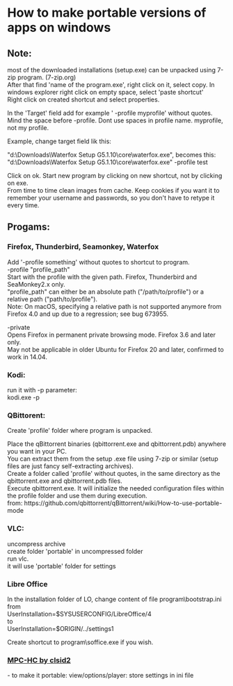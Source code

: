 <body>
 <h1 id="toc1">How to make portable versions of apps on windows</h1>
 <h2 id="toc2">Note:</h2>
<p>most of the downloaded installations (setup.exe) can be unpacked using 7-zip program. (7-zip.org)<br>After that find 'name of the program.exe', right click on it, select copy. In windows explorer right click on empty space, select 'paste shortcut'<br>Right click on created shortcut and select properties.</p>
<p>In the 'Target' field add for example ' -profile myprofile' without quotes. Mind the space before -profile. Dont use spaces in profile name. myprofile, not my profile.</p>
<p>Example, change target field lik this:</p>
<p>"d:\Downloads\Waterfox Setup G5.1.10\core\waterfox.exe", becomes this:<br>"d:\Downloads\Waterfox Setup G5.1.10\core\waterfox.exe" -profile test</p>
<p>Click on ok. Start new program by clicking on new shortcut, not by clicking on exe.<br>From time to time clean images from cache. Keep cookies if you want it to remember your username and passwords, so you don't have to retype it every time.</p>
 <h2 id="toc3">Progams:</h2>
 <h3 id="toc4">Firefox, Thunderbird, Seamonkey, Waterfox</h3>
<p>Add '-profile something' without quotes to shortcut to program.<br>-profile "profile_path"<br>Start with the profile with the given path. Firefox, Thunderbird and SeaMonkey2.x only.<br>"profile_path" can either be an absolute path ("/path/to/profile") or a relative path ("path/to/profile").<br>Note: On macOS, specifying a relative path is not supported anymore from Firefox 4.0 and up due to a regression; see bug 673955. </p>
<p>-private<br>Opens Firefox in permanent private browsing mode. Firefox 3.6 and later only.<br>May not be applicable in older Ubuntu for Firefox 20 and later, confirmed to work in 14.04. </p>
 <h3 id="toc5">Kodi:</h3>
<p>run it with -p parameter:<br>kodi.exe -p</p>
 <h3 id="toc6">QBittorent:</h3>
<p>Create 'profile' folder where program is unpacked.</p>
<p>Place the qBittorrent binaries (qbittorrent.exe and qbittorrent.pdb) anywhere you want in your PC. <br>You can extract them from the setup .exe file using 7-zip or similar (setup files are just fancy self-extracting archives).<br>Create a folder called 'profile' without quotes, in the same directory as the qbittorrent.exe and qbittorrent.pdb files.<br>Execute qbittorrent.exe. It will initialize the needed configuration files within the profile folder and use them during execution.<br>from: https://github.com/qbittorrent/qBittorrent/wiki/How-to-use-portable-mode</p>
 <h3 id="toc7">VLC:</h3>
<p>uncompress archive<br>create folder 'portable' in uncompressed folder<br>run vlc.<br>it  will use 'portable' folder for settings</p>
 <h3 id="toc8">Libre Office</h3>
<p>In the installation folder of LO, change content of file program\bootstrap.ini<br>from<br>UserInstallation=$SYSUSERCONFIG/LibreOffice/4<br>to<br>UserInstallation=$ORIGIN/../settings1</p>
<p>Create shortcut to program\soffice.exe if you wish.</p>
 <h3 id="toc9"><a href="https://github.com/clsid2/mpc-hc">MPC-HC by clsid2</a></h3>
<p>- to make it portable: view/options/player: store settings in ini file</p></body>
